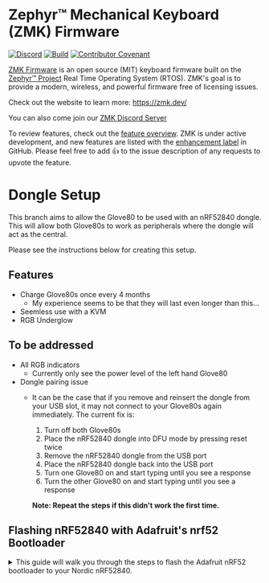 # Zephyr™ Mechanical Keyboard (ZMK) Firmware

[![Discord](https://img.shields.io/discord/719497620560543766)](https://zmk.dev/community/discord/invite)
[![Build](https://github.com/zmkfirmware/zmk/workflows/Build/badge.svg)](https://github.com/zmkfirmware/zmk/actions)
[![Contributor Covenant](https://img.shields.io/badge/Contributor%20Covenant-v2.0%20adopted-ff69b4.svg)](CODE_OF_CONDUCT.md)

[ZMK Firmware](https://zmk.dev/) is an open source (MIT) keyboard firmware built on the [Zephyr™ Project](https://www.zephyrproject.org/) Real Time Operating System (RTOS). ZMK's goal is to provide a modern, wireless, and powerful firmware free of licensing issues.

Check out the website to learn more: https://zmk.dev/

You can also come join our [ZMK Discord Server](https://zmk.dev/community/discord/invite)

To review features, check out the [feature overview](https://zmk.dev/docs/). ZMK is under active development, and new features are listed with the [enhancement label](https://github.com/zmkfirmware/zmk/issues?q=is%3Aissue+is%3Aopen+label%3Aenhancement) in GitHub. Please feel free to add 👍 to the issue description of any requests to upvote the feature.

# Dongle Setup

This branch aims to allow the Glove80 to be used with an nRF52840 dongle. This will allow both Glove80s to work as peripherals where the dongle will act as the central.

Please see the instructions below for creating this setup. 

## Features
- Charge Glove80s once every 4 months 
    - My experience seems to be that they will last even longer than this...
- Seemless use with a KVM
- RGB Underglow

## To be addressed
- All RGB indicators
    - Currently only see the power level of the left hand Glove80
- Dongle pairing issue
    - It can be the case that if you remove and reinsert the dongle from your USB slot, it may not connect to your Glove80s again immediately. The current fix is:
        1. Turn off both Glove80s
        2. Place the nRF52840 dongle into DFU mode by pressing reset twice
        3. Remove the nRF52840 dongle from the USB port
        4. Place the nRF52840 dongle back into the USB port
        5. Turn one Glove80 on and start typing until you see a response
        6. Turn the other Glove80 on and start typing until you see a response

        **Note: Repeat the steps if this didn't work the first time.**

## Flashing nRF52840 with Adafruit's nrf52 Bootloader

<details>
<summary> This guide will walk you through the steps to flash the Adafruit nRF52 bootloader to your Nordic nRF52840. </summary> 

### Prerequisites

Before you begin, make sure you have the following:

- nRF52840 dongle
- ST-Link-V2/J-Link
- [`OpenOCD`](https://openocd.org/pages/getting-openocd.html)
```bash
apt-get install openocd
```
- `nrf52840_bboard_bootloader-<version>.hex` firmware file from [Adafruit's Github.](https://github.com/adafruit/Adafruit_nRF52_Bootloader/releases)


### Install Adafruit nrfutil Bootloader on nRF52840 using OpenOCD

1. **Connect the Debugger**: Connect the SWD pins from the debugger to the nRF52840 chip. The SWD pins are usually labeled SWDIO and SWDCLK. If you are using a J-Link debugger, you will also need to connect the VDD (3.3V) and GND pins to power the nRF52840 during the programming process.

2. **Start OpenOCD as a Telnet Server**: Open a terminal or command prompt and start OpenOCD as a Telnet server, specifying the transport type based on your debugger:

   For ST-Link (hla_swd - Serial Wire Debug):
   ```bash
   openocd -f interface/stlink.cfg -c "transport select hla_swd" -f target/nrf52.cfg
   ```

   For J-Link (swd - Serial Wire Debug):
   ```bash
   openocd -f interface/jlink.cfg -c "transport select swd" -f target/nrf52.cfg
   ```

3. **Connect via Telnet**: Now that OpenOCD is running as a Telnet server, you can connect to it via Telnet. Open a new terminal or command prompt window and run:
   ```bash
   telnet localhost 4444
   ```

   This will establish a Telnet connection to OpenOCD running on your local machine.

4. **Erase the Flash**: Once connected via Telnet, you can issue the `nrf5 mass_erase` command to erase the flash memory of the nRF52840:
   ```bash
   nrf5 mass_erase
   ```

   **Note**: Do not disconnect the nRF52840 after performing the mass erase when using an ST-Link-V2. The mass erase operation resets the voltage register, which may interfere with further programming using the ST-Link-V2.

5. **Program the Bootloader**: Download the Adafruit nrfutil bootloader HEX file from the Adafruit GitHub repository. Then, program the bootloader onto the nRF52840 using the following command:
   ```bash
   flash write_image bootloader.hex
   ```

   Replace `bootloader.hex` with the filename of the Adafruit nrfutil bootloader HEX file you downloaded, such as:

   ```bash
   flash write_image nrf52840_bboard_bootloader-0.7.0_s140_6.1.1.hex 
   ```

6. **Verify the Image**: After programming the bootloader, you can verify the image using the following command:
   ```bash
   verify_image bootloader.hex
   ```
   For example:
   ```bash
   verify_image nrf52840_bboard_bootloader-0.7.0_s140_6.1.1.hex 
   ```

   **Note**: If the verification fails, it indicates that the write was not successful. In that case, you will need to rerun step 4 (mass erase) and then step 5 (bootloader programming) to ensure the correct flashing of the bootloader onto the nRF52840.

7. **Reset the Device**: After programming and verifying the bootloader, you can reset the device using the following command:
   ```bash
   reset run
   ```

8. **Exit Telnet**: To exit the Telnet connection, simply type:
   ```bash
   exit
   ```

   This will close the Telnet session.

Remember to adjust the filenames, paths, and configurations according to your specific setup. If you are using a J-Link, make sure to connect VDD and GND to power the nRF52840 during the programming process. If you are using an ST-Link-V2, refrain from disconnecting the nRF52840 after performing the mass erase to avoid potential communication issues. Always exercise caution when working with bootloaders and firmware.
